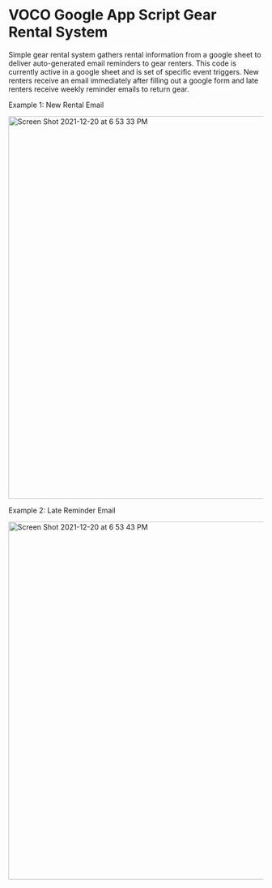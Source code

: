 # VOCO Google App Script Gear Rental System 

Simple gear rental system gathers rental information from a google sheet to deliver auto-generated email reminders to gear renters. This code is currently active in a google sheet and is set of specific event triggers. New renters receive an email immediately after filling out a google form and late renters receive weekly reminder emails to return gear.




Example 1: New Rental Email 



<img width="755" alt="Screen Shot 2021-12-20 at 6 53 33 PM" src="https://user-images.githubusercontent.com/75917131/146863242-b7972163-bd96-4b5a-8367-479ea6c3877e.png">





Example 2: Late Reminder Email 




<img width="706" alt="Screen Shot 2021-12-20 at 6 53 43 PM" src="https://user-images.githubusercontent.com/75917131/146863356-9678ad53-2c06-4e83-98ff-14ebd855dea1.png">
